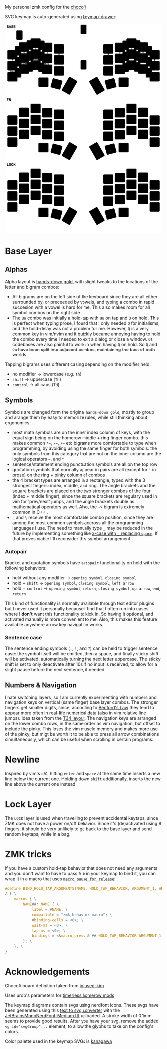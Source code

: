 My personal zmk config for the [chocofi](https://github.com/pashutk/chocofi)

SVG keymap is auto-generated using [keymap-drawer](https://github.com/caksoylar/keymap-drawer):

![keymap](./chocofi.svg)

# Base Layer
## Alphas
Alpha layout is [hands-down gold](https://sites.google.com/alanreiser.com/handsdown/home/hands-down-neu#h.8i2msuo3butx), with slight tweaks to the locations of the letter and bigram combos:
 - All bigrams are on the left side of the keyboard since they are all either surrounded by, or preceeded by vowels, and typing a combo in rapid succesion with a vowel is hard for me.
 This also makes room for all symbol combos on the right side
 - The `Qu` combo was initially a hold-tap with `Qu` on tap and `Q` on hold. This is perfect when typing prose, I found that I only needed `Q` for initialisms, and the hold-delay was not a problem for me.
 However, `Q` is a very common key in vim/nvim and it quickly became annoying having to hold the combo every time I needed to exit a dialog or close a window.
 `Qt` codebases are also painful to work in when having `Q` on hold.
 So `Q` and `Qu` have been split into adjacent combos, maintaining the best of both worlds.

Tapping bigrams uses different casing depending on the modifier held:
 - no modifier -> lowercase (e.g. `th`)
 - `shift` -> uppercase (`Th`)
 - `control` -> all caps (`TH`)

## Symbols
Symbols are changed form the original `hands-down gold`, mostly to group and arange them by easy to memorize rules, while still thinking about ergonomics:
 - most math symbols are on the inner index column of keys, with the equal sign being on the homerow middle + ring finger combo. this makes common `*=`, `-=`, `/=` etc bigrams more comfortable to type when programming, by avoiding using the same finger for both symbols. the only symbols from this category that are not on the inner column are the logical operators `~`, and `^`
 - sentence/statement ending punctuation symbols are all on the top row
 - quotation symbols that normally appear in pairs are all (except for `'` in prose) on the ring + pinky column of combos
 - the 4 bracket types are arranged in a rectangle, typed with the 3 strongest fingers: index, middle, and ring. The angle brackets and the square brackets are placed on the two stronger combos of the four (index + middle finger), since the square brackets are regulary used in vim for 'prev/next' jumps, and the angle brackets double as mathematical operators as well. Also, the `->` bigram is extremely common in C++
 .
 - `_` and `\` receive the most comfortable combo position, since they are among the most common symbols accross all the programming languages I use. The need to manually type `_` may be reduced in the future by implementing something like [x-case with `_` replacing `space`](https://github.com/andrewjrae/kyria-keymap/tree/e3ad77dc4d48b8e6a842c9136c76c1021ab5976b#x-case). If that proves viable I'll reconsider this symbol arrangement

### Autopair
Bracket and quotation symbols have `autopair` functionality on hold with the following behaviors:
 - hold without any modifier -> `opening symbol`, `closing symbol`
 - hold + `shift` -> `opening symbol`, `closing symbol`, `left arrow`
 - hold + `control` -> `opening symbol`, `return`, `closing symbol`, `up arrow`, `end`, `return`

This kind of functionality is normally available through text editor plugins but I never used it personally because I find that I often run into cases where I **don't** want this functionality to kick in.
So having it optional, and activated manually is more convenient to me.
Also, this makes this feature available anywhere arrow key navigation works.

### Sentence case
The sentence ending symbols (`.`, `!`, and `?`) can be held to trigger sentence case: the symbol itself will be emitted, then a space, and finally sticky shift will be activated, automatically turning the next letter uppercase.
The sticky shift is set to only deactivate after 10s if no input is received, to allow for a slight pause before the next sentence, if needed.

## Numbers & Navigation
I hate switching layers, so I am currently experimenting with numbers and navigation keys on vertical (same finger) base layer combos. The stronger fingers get smaller digits, since, according to [Benford's Law](https://en.m.wikipedia.org/wiki/Benford%27s_law) they tend to appear more often in real-life numerical data (also in vim relative line jumps). Idea taken from the [T34 layout](https://www.jonashietala.se/blog/2021/06/03/the-t-34-keyboard-layout/#where-are-the-digits). The navigation keys are arranged on the lower combo rows, in the same order as vim navigation, but offset to include the pinky. This loses the vim muscle memory and makes more use of the pinky, but migt be worth it to be able to press all arrow combinations simultaneously, which can be useful when scrolling in certain programs.

# Newline
Inspired by vim's `o`/`O`, hitting `enter` and `space` at the same time inserts a new line below the current one. Holding down `shift` additionally, inserts the new line above the current one instead.

# Lock Layer
The `LOCK` layer is used when travelling to prevent accidental keytaps, since ZMK does not have a power on/off behavior. Since it's (de)activated using 8 fingers, it should be very unlikely to go back to the base layer and send random keytaps, while in a bag.

# ZMK tricks
If you have a custom hold-tap behavior that does not need any arguments and you don't want to have to pass `0 0` in your keymap to bind it, you can wrap it in a macro that uses [`macro_pause_for_release`](https://zmk.dev/docs/behaviors/macros#processing-continuation-on-release):

```c
#define BIND_HOLD_TAP_ARGUMENTS(NAME, HOLD_TAP_BEHAVIOR, ARGUMENT_1, ARGUMENT_2) \
/ { \
    macros { \
        NAME##: NAME { \
            label = #NAME; \
            compatible = "zmk,behavior-macro"; \
            #binding-cells = <0>; \
            wait-ms = <0>; \
            tap-ms = <0>; \
            bindings = <&macro_press & ## HOLD_TAP_BEHAVIOR ARGUMENT_1 ARGUMENT_2>, <&macro_pause_for_release>, <&macro_release & ## HOLD_TAP_BEHAVIOR ARGUMENT_1 ARGUMENT_2>; \
        }; \
    }; \
}
```

# Acknowledgements

Chocofi board definition taken from [infused-kim](https://github.com/infused-kim/zmk-config)

Uses urob's parameters for [timerless homerow mods](https://github.com/urob/zmk-config#timeless-homerow-mods)

The keymap diagrams contain svgs using nerdfont icons. These svgs have been generated using this [text to svg converter](https://danmarshall.github.io/google-font-to-svg-path/) with the [JetBrainsMonoNerdFont-Medium.ttf](https://github.com/ryanoasis/nerd-fonts/releases/download/v3.0.2/JetBrainsMono.zip) uploaded. A stroke width of 0.1mm seems to provide good results. After you have your svg, remove the added `<g id="svgGroup"...` element, to allow the glyphs to take on the config's colors.

Color palette used in the keymap SVGs is [kanagawa](https://github.com/rebelot/kanagawa.nvim/)
